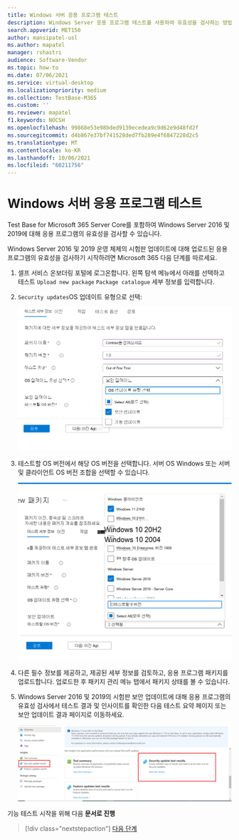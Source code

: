 ```yaml
---
title: Windows 서버 응용 프로그램 테스트
description: Windows Server 응용 프로그램 테스트를 사용하여 유효성을 검사하는 방법
search.appverid: MET150
author: mansipatel-usl
ms.author: mapatel
manager: rshastri
audience: Software-Vendor
ms.topic: how-to
ms.date: 07/06/2021
ms.service: virtual-desktop
ms.localizationpriority: medium
ms.collection: TestBase-M365
ms.custom: ''
ms.reviewer: mapatel
f1.keywords: NOCSH
ms.openlocfilehash: 99868e53e98bded9139ecedea9c9d62e9d48fd2f
ms.sourcegitcommit: d4b867e37bf741528ded7fb289e4f6847228d2c5
ms.translationtype: MT
ms.contentlocale: ko-KR
ms.lasthandoff: 10/06/2021
ms.locfileid: "60211756"
---
```

# <a name="windows-server-application-testing"></a>Windows 서버 응용 프로그램 테스트

Test Base for Microsoft 365 Server Core를 포함하여 Windows Server 2016 및 2019에 대해 응용 프로그램의 유효성을 검사할 수 있습니다.

Windows Server 2016 및 2019 운영 체제의 시험판 업데이트에 대해 업로드된 응용 프로그램의 유효성을 검사하기 시작하려면 Microsoft 365 다음 단계를 따르세요.

1. 셀프 서비스 온보더링 포털에 로그온합니다. 왼쪽 탐색 메뉴에서 아래를 선택하고 테스트 `Upload new package` `Package catalogue` 세부 정보를 입력합니다.

2. `Security updates`OS 업데이트 유형으로 선택:

   ![보안 업데이트를 선택합니다.](Media/selecting-security-updates.png)

3. 테스트할 OS 버전에서 해당 OS 버전을 선택합니다. 서버 OS Windows 또는 서버 및 클라이언트 OS 버전 조합을 선택할 수 있습니다.

   ![OS 버전을 선택합니다.](Media/selecting-OS-versions.png)

4. 다른 필수 정보를 제공하고, 제공된 세부 정보를 검토하고, 응용 프로그램 패키지를 업로드합니다. 업로드한 후 패키지 관리 메뉴 탭에서 패키지 상태를 볼 수 있습니다.

5. Windows Server 2016 및 2019의 시험판 보안 업데이트에 대해 응용 프로그램의 유효성 검사에서 테스트 결과 및 인사이트를 확인한 다음 테스트 요약 페이지 또는 보안 업데이트 결과 페이지로 이동하세요.

   ![테스트 결과를 시청합니다.](Media/access-test-results.png)

기능 테스트 시작을 위해 다음 **문서로 진행**
> [!div class="nextstepaction"]
> [다음 단계](functional.md)
